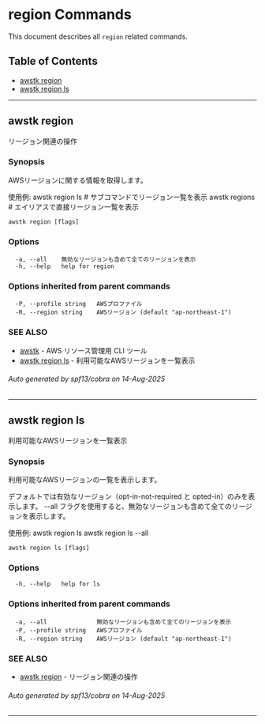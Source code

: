 # region Commands

This document describes all `region` related commands.

## Table of Contents

- [awstk region](#awstk-region)
- [awstk region ls](#awstk-region-ls)

---

## awstk region

リージョン関連の操作

### Synopsis

AWSリージョンに関する情報を取得します。

使用例:
  awstk region ls # サブコマンドでリージョン一覧を表示
  awstk regions # エイリアスで直接リージョン一覧を表示

```
awstk region [flags]
```

### Options

```
  -a, --all    無効なリージョンも含めて全てのリージョンを表示
  -h, --help   help for region
```

### Options inherited from parent commands

```
  -P, --profile string   AWSプロファイル
  -R, --region string    AWSリージョン (default "ap-northeast-1")
```

### SEE ALSO

* [awstk](README.md)	 - AWS リソース管理用 CLI ツール
* [awstk region ls](region.md#awstk-region-ls)	 - 利用可能なAWSリージョンを一覧表示

###### Auto generated by spf13/cobra on 14-Aug-2025

---

## awstk region ls

利用可能なAWSリージョンを一覧表示

### Synopsis

利用可能なAWSリージョンの一覧を表示します。

デフォルトでは有効なリージョン（opt-in-not-required と opted-in）のみを表示します。
--all フラグを使用すると、無効なリージョンも含めて全てのリージョンを表示します。

使用例:
  awstk region ls
  awstk region ls --all

```
awstk region ls [flags]
```

### Options

```
  -h, --help   help for ls
```

### Options inherited from parent commands

```
  -a, --all              無効なリージョンも含めて全てのリージョンを表示
  -P, --profile string   AWSプロファイル
  -R, --region string    AWSリージョン (default "ap-northeast-1")
```

### SEE ALSO

* [awstk region](region.md)	 - リージョン関連の操作

###### Auto generated by spf13/cobra on 14-Aug-2025

---

